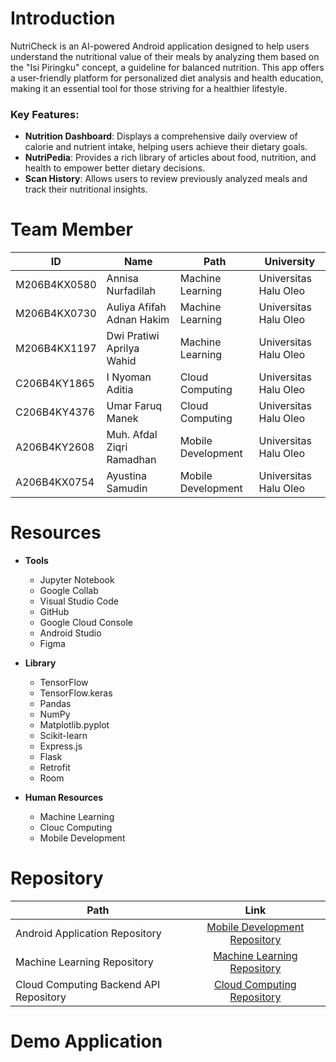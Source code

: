 # Introduction

NutriCheck is an AI-powered Android application designed to help users understand the nutritional value of their meals by analyzing them based on the "Isi Piringku" concept, a guideline for balanced nutrition. This app offers a user-friendly platform for personalized diet analysis and health education, making it an essential tool for those striving for a healthier lifestyle.

### Key Features:
- **Nutrition Dashboard**: Displays a comprehensive daily overview of calorie and nutrient intake, helping users achieve their dietary goals.
- **NutriPedia**: Provides a rich library of articles about food, nutrition, and health to empower better dietary decisions.
- **Scan History**: Allows users to review previously analyzed meals and track their nutritional insights.

# Team Member

| ID            | Name                                      | Path              | University             |
|---------------|-------------------------------------------|-------------------|------------------------|
| M206B4KX0580  | Annisa Nurfadilah                         | Machine Learning  | Universitas Halu Oleo  |
| M206B4KX0730  | Auliya Afifah Adnan Hakim                 | Machine Learning  | Universitas Halu Oleo  |
| M206B4KX1197  | Dwi Pratiwi Aprilya Wahid                | Machine Learning  | Universitas Halu Oleo  |
| C206B4KY1865  | I Nyoman Aditia                           | Cloud Computing   | Universitas Halu Oleo  |
| C206B4KY4376  | Umar Faruq Manek                          | Cloud Computing   | Universitas Halu Oleo  |
| A206B4KY2608  | Muh. Afdal Ziqri Ramadhan                | Mobile Development| Universitas Halu Oleo  |
| A206B4KX0754  | Ayustina Samudin                          | Mobile Development| Universitas Halu Oleo  |

# Resources

- **Tools**
  - Jupyter Notebook
  - Google Collab
  - Visual Studio Code
  - GitHub
  - Google Cloud Console
  - Android Studio
  - Figma

- **Library**
  - TensorFlow
  - TensorFlow.keras
  - Pandas
  - NumPy
  - Matplotlib.pyplot
  - Scikit-learn
  - Express.js
  - Flask
  - Retrofit
  - Room

- **Human Resources**
  - Machine Learning 
  - Clouc Computing
  - Mobile Development

# Repository

| Path | Link |
| ----------- | :---------: |
| Android Application Repository | [Mobile Development Repository](https://github.com/Afdalgan/NutriCheck-MD-Repo) |
| Machine Learning Repository | [Machine Learning Repository](https://github.com/dwipratiwiaprilya/ML_NutriCheck) |
| Cloud Computing Backend API Repository | [Cloud Computing Repository](https://github.com/manzadhit/product-capstone-api) |

# Demo Application

